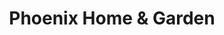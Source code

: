 ---
collection_archive: true
collection_category:
  - Award Winning
  - Sports + Athletes
  - Travel
  - Editorial
  - Reportage
  - Lifestyle
  - Portraits
  - Color
collection_content: ''
collection_cover: 'https://d1sf55qlb7p6hz.cloudfront.net/spirit-3.jpg'
collection_cover_mobile: 'https://d1sf55qlb7p6hz.cloudfront.net/verticalcovers-35.jpg'
collection_description: >-
  Portraits of celebrated cowboy artist Curt Mattson. Winner in _AP 32: American
  Photography Annual_ 2016 in editorial photography.
collection_description_alignment: center
collection_exhibition: []
collection_filter: Commissioned + Stock
collection_hidden: false
collection_meta: Curt Mattson Unbridled Spirit
collection_press: []
collection_preview:
  - 'https://d1sf55qlb7p6hz.cloudfront.net/unbridled_covers-1.jpg'
  - 'https://d1sf55qlb7p6hz.cloudfront.net/unbridled_covers-2.jpg'
  - 'https://d1sf55qlb7p6hz.cloudfront.net/unbridled_covers-3.jpg'
  - 'https://d1sf55qlb7p6hz.cloudfront.net/unbridled_covers-4.jpg'
cover_image: 'https://d1sf55qlb7p6hz.cloudfront.net/social-25.jpg'
date: ''
hide_footer: true
layout: blocks
logo: ''
navigation_theme: white
px_extra: true
slug: cowboy-curt/
theme_color: '#C6ACD2'
theme_color_all_works: '#D9AAEB'
title: Phoenix Home & Garden
collection_awards:
  - content: |-
      **2016**  
      _AP 32: American Photography Annual 32_  
      Best Editorial Work:
    template: popup-text-element
collection_blocks:
  - _bookshop_name: collections/media-row-start
    row_alignment: between
  - _bookshop_name: collections/media-element
    block: media-element
    color: '#E0D2E0'
    image: 'https://d1sf55qlb7p6hz.cloudfront.net/spirit-1.jpg'
    margin_left: '25'
    margin_right: '0'
    margin_y: '100'
    width: '60'
  - _bookshop_name: collections/media-row
    row_alignment: between
  - _bookshop_name: collections/media-element
    block: media-element
    color: '#F9F7D1'
    image: 'https://d1sf55qlb7p6hz.cloudfront.net/spirit-2.jpg'
    margin_left: '5'
    margin_y: '100'
    width: '50'
  - _bookshop_name: collections/media-element
    block: media-element
    color: '#DEE8BD'
    image: 'https://d1sf55qlb7p6hz.cloudfront.net/spirit-3.jpg'
    margin_left: '0'
    margin_right: '5'
    margin_y: '600'
    width: '33'
  - _bookshop_name: collections/media-row
    row_alignment: between
  - _bookshop_name: collections/media-element
    block: media-element
    color: '#D3E7F3'
    image: 'https://d1sf55qlb7p6hz.cloudfront.net/spirit-4.jpg'
    margin_left: '35'
    margin_right: '0'
    margin_y: '100'
    width: '45'
  - _bookshop_name: collections/media-row
    row_alignment: between
  - _bookshop_name: collections/media-element
    block: media-element
    color: '#F4E8DC'
    image: 'https://d1sf55qlb7p6hz.cloudfront.net/spirit-6.jpg'
    margin_left: '10'
    margin_right: '0'
    margin_y: '100'
    width: '40'
  - _bookshop_name: collections/media-element
    block: media-element
    color: '#D1B5DA'
    image: 'https://d1sf55qlb7p6hz.cloudfront.net/spirit-5.jpg'
    margin_right: '5'
    margin_y: '600'
    width: '40'
  - _bookshop_name: collections/media-row
    row_alignment: between
  - _bookshop_name: collections/media-element
    block: media-element
    color: '#F4CBAA'
    image: 'https://d1sf55qlb7p6hz.cloudfront.net/spirit-7.jpg'
    margin_left: '20'
    margin_right: '0'
    margin_y: '200'
    width: '60'
  - _bookshop_name: collections/media-row-end
---
